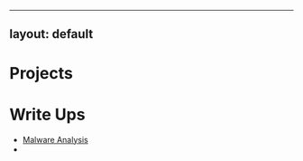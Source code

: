 
---
layout: default
---

# Projects
<!--
[Password Strength Checker](./another-page.html).
[Basic Python Port Scanner](./another-page.html).
[Basic Hash Cracker](./another-page.html).
[Firewall Rules Simulation](./another-page.html).
[Secure File Transfer Utility](./another-page.html).
[Log Analysis Tool](./another-page.html).
[Malware Sandbox](./another-page.html).
[SIEM Simulation](./another-page.html).
[Custom IDS](./another-page.html).
[SIEM Rule Generator](./another-page.html).
[Attack Pattern Visualizer](./another-page.html).
-->

# Write Ups

*   [Malware Analysis](./Malware-Reports/reports.md)
*   <!--[Disk Forensics](./Disk-Reports/reports.md)-->


